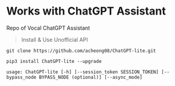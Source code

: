 # Works with ChatGPT Assistant
Repo of Vocal ChatGPT Assistant
> Install & Use Unofficial API
```
git clone https://github.com/acheong08/ChatGPT-lite.git
```
```
pip3 install ChatGPT-lite --upgrade
```
```
usage: ChatGPT-lite [-h] [--session_token SESSION_TOKEN] [--bypass_node BYPASS_NODE (optional)] [--async_mode]
```

